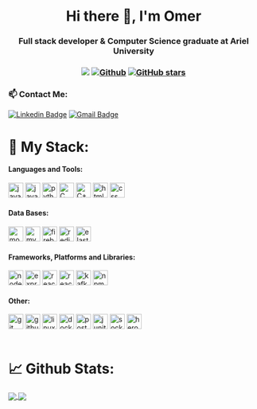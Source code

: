 <h1 align="center">Hi there 👋, I'm Omer</h1>
<h3 align="center">Full stack developer & Computer Science graduate at Ariel University</h3>

<h3 align="center"> 
  
![](https://visitor-badge.laobi.icu/badge?page_id=Omer2041.Omer2041) 
[![Github](https://img.shields.io/github/followers/Omer2041?label=Followers&style=social)](https://github.com/Omer2041) 
[![GitHub stars](https://img.shields.io/github/stars/Omer2041?label=Stars&style=social)](https://github.com/Omer2041)
  
</h3>

<h3> 📫 Contact Me:</h3>

[![Linkedin Badge](https://img.shields.io/badge/-Linkedin-blue?style=flat-square&logo=Linkedin&logoColor=white&link=https://www.linkedin.com/in/omer-shalom-18915720a/)](https://www.linkedin.com/in/omer-shalom-18915720a/)
[![Gmail Badge](https://img.shields.io/badge/-omer2345@gmail.com-c14438?style=flat-square&logo=Gmail&logoColor=white&link=mailto:omer2345@gmail.com)](mailto:omer2345@gmail.com)

<!-- ### 🛠 &nbsp;Languages

![Python](https://img.shields.io/badge/Python-14354C?style=for-the-badge&logo=python&logoColor=white)&nbsp;
![Java](https://img.shields.io/badge/Java-ED8B00?style=for-the-badge&logo=openjdk&logoColor=white)&nbsp;
![C](https://img.shields.io/badge/C-00599C?style=for-the-badge&logo=c&logoColor=white)&nbsp;
![C++](https://img.shields.io/badge/C%2B%2B-00599C?style=for-the-badge&logo=c%2B%2B&logoColor=white)&nbsp;
![JavaScript](https://img.shields.io/badge/JavaScript-F7DF1E?style=for-the-badge&logo=javascript&logoColor=black)&nbsp;
![NodeJS](https://img.shields.io/badge/Node.js-43853D?style=for-the-badge&logo=node.js&logoColor=white)&nbsp;
![HTML]([https://img.shields.io/badge/-HTML-05122A?style=flat&logo=HTML5](https://img.shields.io/badge/HTML5-E34F26?style=for-the-badge&logo=html5&logoColor=white))&nbsp;
![CSS](	https://img.shields.io/badge/CSS-239120?&style=for-the-badge&logo=css3&logoColor=white)&nbsp;
![ReactJS](https://img.shields.io/badge/React-20232A?style=for-the-badge&logo=react&logoColor=61DAFB)&nbsp;
 -->

<h1> 🔬 My Stack:</h1>
<h4 align="left">Languages and Tools:</h3>
<p align="left"> 
<span>
  <img src="https://img.shields.io/badge/JavaScript-F7DF1E?style=for-the-badge&logo=javascript&logoColor=black" alt="javaSqript" height="30"/>
    <img src="https://img.shields.io/badge/Java-ED8B00?style=for-the-badge&logo=java&logoColor=white" alt="java" height="30"/>
    <img src="https://img.shields.io/badge/Python-14354C?style=for-the-badge&logo=python&logoColor=white" alt="python" height="30"/>
    <img src="https://img.shields.io/badge/C-00599C?style=for-the-badge&logo=c&logoColor=white" alt="C" height="30"/>
    <img src="https://img.shields.io/badge/C%2B%2B-00599C?style=for-the-badge&logo=c%2B%2B&logoColor=white" alt="C++" height="30"/>
    <img src="https://img.shields.io/badge/HTML5-E34F26?style=for-the-badge&logo=html5&logoColor=white" alt="html" height="30"/>
    <img src="https://img.shields.io/badge/CSS-239120?&style=for-the-badge&logo=css3&logoColor=white" alt="css" height="30"/>
</span>

<h4 align="left">Data Bases:</h3>
<span>
    <img src="https://img.shields.io/badge/MongoDB-4EA94B?style=for-the-badge&logo=mongodb&logoColor=white" alt="mongoDB" height="30"/>
    <img src="https://img.shields.io/badge/MySQL-00000F?style=for-the-badge&logo=mysql&logoColor=white" alt="mySQL" height="30"/>
    <img src="https://img.shields.io/badge/firebase-ffca28?style=for-the-badge&logo=firebase&logoColor=black" alt="firebase" height="30"/>
    <img src="https://img.shields.io/badge/redis-%23DD0031.svg?style=for-the-badge&logo=redis&logoColor=white" alt="redis" height="30"/>
    <img src="https://img.shields.io/badge/Elastic_Search-005571?style=for-the-badge&logo=elasticsearch&logoColor=white" alt="elasticSearch" height="30"/>

</span>

<h4 align="left">Frameworks, Platforms and Libraries:</h3>
<span>
    <img src="https://img.shields.io/badge/Node.js-43853D?style=for-the-badge&logo=node.js&logoColor=white" alt="nodeJS" height="30"/>
  <img src="https://img.shields.io/badge/express.js-%23404d59.svg?style=for-the-badge&logo=express&logoColor=%2361DAFB" alt="expressjs" height="30"/>
    <img src="https://img.shields.io/badge/React-20232A?style=for-the-badge&logo=react&logoColor=61DAFB" alt="react" height="30"/>
  <img src="https://img.shields.io/badge/react_native-%2320232a.svg?style=for-the-badge&logo=react&logoColor=%2361DAFB" alt="react-native" height="30"/>
    <img src="https://img.shields.io/badge/Apache%20Kafka-000?style=for-the-badge&logo=apachekafka" alt="kafka" height="30"/>
    <img src="https://img.shields.io/badge/npm-CB3837?style=for-the-badge&logo=npm&logoColor=white" alt="npm" height="30"/>

</span>

<h4 align="left">Other:</h3>
<span>
    <img src="https://img.shields.io/badge/Git-F05032?style=for-the-badge&logo=git&logoColor=white" alt="git" height="30"/>
    <img src="https://img.shields.io/badge/GitHub-100000?style=for-the-badge&logo=github&logoColor=white" alt="github" height="30"/>
    <img src="https://img.shields.io/badge/Linux-FCC624?style=for-the-badge&logo=linux&logoColor=black" alt="linux" height="30"/>
    <img src="https://img.shields.io/badge/Docker-2CA5E0?style=for-the-badge&logo=docker&logoColor=white" alt="docker" height="30"/>
    <img src="https://img.shields.io/badge/Postman-FF6C37?style=for-the-badge&logo=Postman&logoColor=white" alt="postman" height="30"/>
    <img src="https://img.shields.io/badge/Junit5-25A162?style=for-the-badge&logo=junit5&logoColor=white" alt="junit" height="30"/>
    <img src="https://img.shields.io/badge/Socket.io-black?style=for-the-badge&logo=socket.io&badgeColor=010101" alt="socketio" height="30"/>
    <img src="https://img.shields.io/badge/heroku-%23430098.svg?style=for-the-badge&logo=heroku&logoColor=white" alt="heroku" height="30"/>
</span>
</br></br>
</p>


<h1>📈 Github Stats:</h1>
<!-- <a href="https://github.com/Omer2041">
  <img src="https://github-readme-stats-eight-theta.vercel.app/api?username=Omer2041&show_icons=true&include_all_commits=true&count_private=true&layout=compact"/>
  <img  src="https://github-readme-stats-eight-theta.vercel.app/api/top-langs/?username=Omer2041&layout=compact&langs_count=8"/>
</a> -->
<a href="https://github.com/anuraghazra/github-readme-stats">
  <img align="center" src="https://github-readme-stats.vercel.app/api/top-langs/?username=Omer2041&theme=slateorange&layout=compact" />
</a>
<a href="https://github.com/anuraghazra/convoychat">
  <img align="center" src="https://github-readme-stats.vercel.app/api?username=Omer2041&show_icons=true&theme=slateorange&layout=compact&line_height=20&include_all_commits=true" />
</a>
